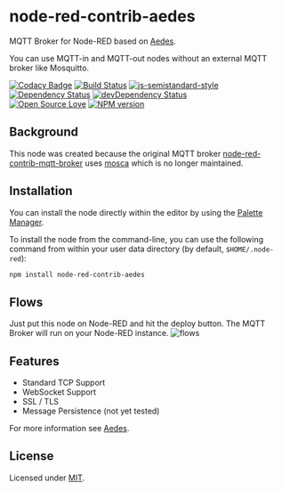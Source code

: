 # node-red-contrib-aedes
MQTT Broker for Node-RED based on [Aedes](https://github.com/moscajs/aedes).

You can use MQTT-in and MQTT-out nodes without an external MQTT broker like Mosquitto.

[![Codacy Badge](https://api.codacy.com/project/badge/Grade/88652769bbad4fa1b9bf2d128ad8422d)](https://app.codacy.com/manual/martin-doyle/node-red-contrib-aedes?utm_source=github.com&utm_medium=referral&utm_content=martin-doyle/node-red-contrib-aedes&utm_campaign=Badge_Grade_Dashboard)
[![Build Status](https://travis-ci.org/martin-doyle/node-red-contrib-aedes.svg?branch=master)](https://travis-ci.org/martin-doyle/node-red-contrib-aedes)
[![js-semistandard-style](https://img.shields.io/badge/code%20style-semistandard-brightgreen.svg?style=flat-square)](https://github.com/standard/semistandard)\
[![Dependency Status](https://david-dm.org/martin-doyle/node-red-contrib-aedes.svg)](https://david-dm.org/martin-doyle/node-red-contrib-aedes)
[![devDependency Status](https://david-dm.org/martin-doyle/node-red-contrib-aedes/dev-status.svg)](https://david-dm.org/martin-doyle/node-red-contrib-aedes#info=devDependencies)\
[![Open Source Love](https://badges.frapsoft.com/os/mit/mit.svg?v=102)](https://github.com/ellerbrock/open-source-badge/)
[![NPM version](https://img.shields.io/npm/v/node-red-contrib-aedes.svg?style=flat)](https://www.npmjs.com/node-red-contrib-aedes)

## Background
This node was created because the original MQTT broker [node-red-contrib-mqtt-broker](https://github.com/zuhito/node-red-contrib-mqtt-broker) uses [mosca](https://github.com/moscajs/mosca) which is no longer maintained.
## Installation
You can install the node directly within the editor by using the [Palette Manager](https://nodered.org/docs/user-guide/editor/palette/manager).

To install the node from the command-line, you can use the following command from within your user data directory (by default, ```$HOME/.node-red```):
```sh
npm install node-red-contrib-aedes
```
## Flows
Just put this node on Node-RED and hit the deploy button. The MQTT Broker will run on your Node-RED instance.
![flows](./flows.png)

## Features
- Standard TCP Support
- WebSocket Support
- SSL / TLS
- Message Persistence (not yet tested)
 
For more information see [Aedes](https://github.com/moscajs/aedes/blob/master/README.md#features).
 
## License
 
 Licensed under [MIT](./LICENSE).
